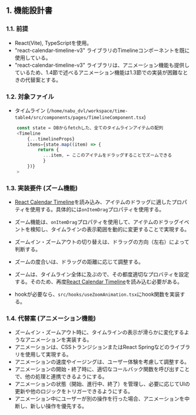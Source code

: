## 1. 機能設計書

### 1.1. 前提

 - React(Vite), TypeScriptを使用。
 - "react-calendar-timeline-v3" ライブラリのTimelineコンポーネントを既に使用している。
 - "react-calendar-timeline-v3" ライブラリは、アニメーション機能も提供しているため、1.4節で述べるアニメーション機能は1.3節での実装が困難なときの代替案とする。

### 1.2. 対象ファイル

- タイムライン (`/home/nabu_dvl/workspace/time-table4/src/components/pages/TimelineComponent.tsx`)
```js
    const state ← DBからfetchした、全てのタイムラインアイテムの配列
    <Timeline
        {...timelineProps}
        items={state.map((item) => {
            return {
              ...item, ← ここのアイテムをドラッグすることでズームできる
              }
        })}
    >
```

### 1.3. 実装要件 (ズーム機能)

 - [React Calendar Timeline](https://github.com/namespace-ee/react-calendar-timeline)を読み込み、アイテムのドラッグに適したプロパティを使用する。具体的には`onItemDrag`プロパティを使用する。

 - ズーム機能は、`onItemDrag`プロパティを使用して、アイテムのドラッグイベントを検知し、タイムラインの表示範囲を動的に変更することで実現する。

 - ズームイン・ズームアウトの切り替えは、ドラッグの方向（左右）によって判断する。

 - ズームの度合いは、ドラッグの距離に応じて調整する。

 - ズームは、タイムライン全体に及ぶので、その都度適切なプロバティを設定する。そのため、再度[React Calendar Timeline](https://github.com/namespace-ee/react-calendar-timeline)を読み込む必要がある。

 - hookが必要なら、`src/hooks/useZoomAnimation.tsx`にhook関数を実装する。

### 1.4. 代替案 (アニメーション機能)
 - ズームイン・ズームアウト時に、タイムラインの表示が滑らかに変化するようなアニメーションを実装する。
 - アニメーションは、CSSトランジションまたはReact Springなどのライブラリを使用して実現する。
 - アニメーションの速度やイージングは、ユーザー体験を考慮して調整する。
 - アニメーションの開始・終了時に、適切なコールバック関数を呼び出すことで、他の処理と連携できるようにする。
 - アニメーションの状態（開始、進行中、終了）を管理し、必要に応じてUIの更新や他のロジックをトリガーできるようにする。
 - アニメーション中にユーザーが別の操作を行った場合、アニメーションを中断し、新しい操作を優先する。

